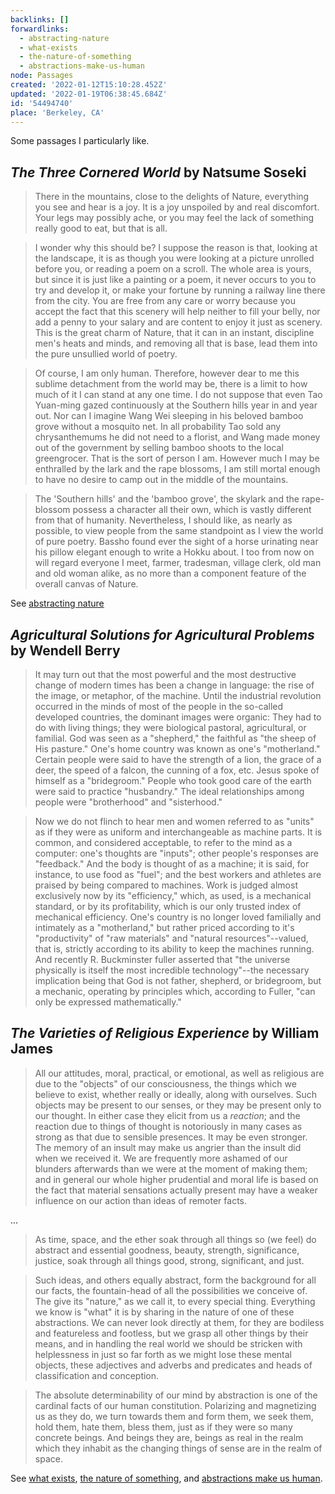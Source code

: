 ```yaml
---
backlinks: []
forwardlinks:
  - abstracting-nature
  - what-exists
  - the-nature-of-something
  - abstractions-make-us-human
node: Passages
created: '2022-01-12T15:10:28.452Z'
updated: '2022-01-19T06:38:45.684Z'
id: '54494740'
place: 'Berkeley, CA'
---
```

Some passages I particularly like. 

## _The Three Cornered World_ by Natsume Soseki

> There in the mountains, close to the delights of Nature, everything you see and hear is a joy. It is a joy unspoiled by and real discomfort. Your legs may possibly ache, or you may feel the lack of something really good to eat, but that is all.

> I wonder why this should be? I suppose the reason is that, looking at the landscape, it is as though you were looking at a picture unrolled before you, or reading a poem on a scroll. The whole area is yours, but since it is just like a painting or a poem, it never occurs to you to try and develop it, or make your fortune by running a railway line there from the city. You are free from any care or worry because you accept the fact that this scenery will help neither to fill your belly, nor add a penny to your salary and are content to enjoy it just as scenery. This is the great charm of Nature, that it can in an instant, discipline men's heats and minds, and removing all that is base, lead them into the pure unsullied world of poetry.

> Of course, I am only human. Therefore, however dear to me this sublime detachment from the world may be, there is a limit to how much of it I can stand at any one time. I do not suppose that even Tao Yuan-ming gazed continuously at the Southern hills year in and year out. Nor can I imagine Wang Wei sleeping in his beloved bamboo grove without a mosquito net. In all probability Tao sold any chrysanthemums he did not need to a florist, and Wang made money out of the government by selling bamboo shoots to the local greengrocer. That is the sort of person I am. However much I may be enthralled by the lark and the rape blossoms, I am still mortal enough to have no desire to camp out in the middle of the mountains.

> The 'Southern hills' and the 'bamboo grove', the skylark and the rape-blossom possess a character all their own, which is vastly different from that of humanity. Nevertheless, I should like, as nearly as possible, to view people from the same standpoint as I view the world of pure poetry. Bassho found ever the sight of a horse urinating near his pillow elegant enough to write a Hokku about. I too from now on will regard everyone I meet, farmer, tradesman, village clerk, old man and old woman alike, as no more than a component feature of the overall canvas of Nature.

See [abstracting nature](abstracting-nature.md)

## _Agricultural Solutions for Agricultural Problems_ by Wendell Berry

> It may turn out that the most powerful and the most destructive change of modern times has been a change in language: the rise of the image, or metaphor, of the machine. Until the industrial revolution occurred in the minds of most of the people in the so-called developed countries, the dominant images were organic: They had to do with living things; they were biological pastoral, agricultural, or familial. God was seen as a "shepherd," the faithful as "the sheep of His pasture." One's home country was known as one's "motherland." Certain people were said to have the strength of a lion, the grace of a deer, the speed of a falcon, the cunning of a fox, etc. Jesus spoke of himself as a "bridegroom." People who took good care of the earth were said to practice "husbandry." The ideal relationships among people were "brotherhood" and "sisterhood." 

> Now we do not flinch to hear men and women referred to as "units" as if they were as uniform and interchangeable as machine parts. It is common, and considered acceptable, to refer to the mind as a computer: one's thoughts are "inputs"; other people's responses are "feedback." And the body is thought of as a machine; it is said, for instance, to use food as "fuel"; and the best workers and athletes are praised by being compared to machines. Work is judged almost exclusively now by its "efficiency," which, as used, is a mechanical standard, or by its profitability, which is our only trusted index of mechanical efficiency. One's country is no longer loved familially and intimately as a "motherland," but rather priced according to it's "productivity" of "raw materials" and "natural resources"--valued, that is, strictly according to its ability to keep the machines running. And recently R. Buckminster fuller asserted that "the universe physically is itself the most incredible technology"--the necessary implication being that God is not  father, shepherd, or bridegroom, but a mechanic, operating by principles which, according to Fuller, "can only be expressed mathematically."

## _The Varieties of Religious Experience_ by William James 

> All our attitudes, moral, practical, or emotional, as well as religious are due to the "objects" of our consciousness, the things which we believe to exist, whether really or ideally, along with ourselves. Such objects may be present to our senses, or they may be present only to our thought. In either case they elicit from  us a *reaction*; and the reaction due to things of thought is notoriously in many cases as strong as that due to sensible presences. It may be even stronger. The memory of an insult may make us angrier than the insult did when we received it. We are frequently more ashamed of our blunders afterwards  than we were at the moment of making them; and in general our whole higher prudential and moral life is based on the fact that material sensations actually present may have a weaker influence on our action than ideas of remoter facts. 

...

> As time, space, and the ether soak through all things so (we feel) do abstract and essential goodness, beauty, strength, significance, justice, soak through all things good, strong, significant, and just. 

> Such ideas, and others equally abstract, form the background for all our facts, the fountain-head of all the possibilities we conceive of. The give its "nature," as we call it, to every special thing. Everything we know is "what" it is by sharing in the nature of one of these abstractions. We can never look directly at them, for they are bodiless and featureless and footless, but we grasp all other things by their means, and in handling the real world we should be stricken with helplessness in just so far forth as we might lose these mental objects, these adjectives and adverbs and predicates and heads of classification and conception. 

> The absolute determinability of our mind by abstraction is one of the cardinal facts of our human constitution. Polarizing and magnetizing us as they do, we turn towards them and form them, we seek them, hold them, hate them, bless them, just as if they were so many concrete beings. And beings they are, beings as real in the realm which they inhabit as the changing things of sense are in the realm of space. 

See [what exists](what-exists.md), [the nature of something](the-nature-of-something.md), and [abstractions make us human](abstractions-make-us-human.md).






